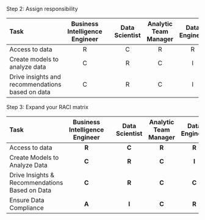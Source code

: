 Step 2: Assign responsibility

| Task | Business Intelligence Engineer |  | Data Scientist | Analytic Team Manager | Data Engineer |
| :---- | :---: | ----- | :---: | :---: | :---: |
| Access to data | R |  | C | R | R |
| Create models to analyze data | C |  | R | C | I |
| Drive insights and recommendations based on data | C |  | R | C | I |

Step 3: Expand your RACI matrix

| Task | Business Intelligence Engineer |  | Data Scientist | Analytic Team Manager | Data Engineer | Chief Data Officer |
| :---- | :---: | ----- | :---: | :---: | :---: | :---: |
| Access to data | **R** |  | **C** | **R** | **R** | **I** |
| Create Models to Analyze Data | **C** |  | **R** | **C** | **I** | **I** |
| Drive Insights & Recommendations Based on Data | **C** |  | **R** | **C** | **C** | **I** |
| Ensure Data Compliance | **A** |  | **I** | **C** | **R** | **R** |

